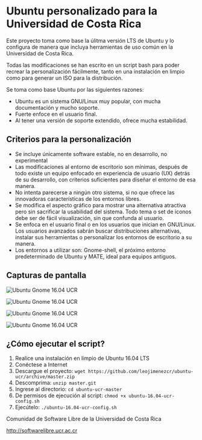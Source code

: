 Ubuntu personalizado para la Universidad de Costa Rica
=================================

Este proyecto toma como base la úlitma versión LTS de Ubuntu y lo configura de manera que incluya herramientas de uso común en la Universidad de Costa Rica.

Todas las modificaciones se han escrito en un script bash para poder recrear la personalización fácilmente, tanto en una instalación en limpio como para generar un ISO para la distribución.

Se toma como base Ubuntu por las siguientes razones:

- Ubuntu es un sistema GNU/Linux muy popular, con mucha documentación y mucho soporte.
- Fuerte enfoce en el usuario final.
- Al tener una versión de soporte extendido, ofrece mucha estabilidad.

Criterios para la personalización
---------------------------

- Se incluye únicamente software estable, no en desarrollo, no experimental
- Las modificaciones al entorno de escritorio son mínimas, después de todo existe un equipo enfocado en experiencia de usuario (UX) detrás de su desarrollo, con criterios suficientes para diseñar el entorno de esa manera.
- No intenta parecerse a ningún otro sistema, si no que ofrece las innovadoras características de los entornos libres.
- Se modifica el aspecto gráfico para mostrar una alternativa atractiva pero sin sacrificar la usabilidad del sistema. Todo tema o set de íconos debe ser de fácil visualización, sin que confunda al usuario.
- Se enfoca en el usuario final o en los usuarios que inician en GNU/Linux. Los usuarios avanzados sabrán buscar distribuciones alternativas, instalar sus herramientas o personalizar los entornos de escritorio a su manera.
- Los entornos a utilizar son: Gnome-shell, el próximo entorno predeterminado de Ubuntu y MATE, ideal para equipos antiguos.

Capturas de pantalla
---------------------------
![Ubuntu Gnome 16.04 UCR](https://raw.githubusercontent.com/leojimenezcr/ubuntu-ucr/master/screenshot-1.png)

![Ubuntu Gnome 16.04 UCR](https://raw.githubusercontent.com/leojimenezcr/ubuntu-ucr/master/screenshot-2.png)

![Ubuntu Gnome 16.04 UCR](https://raw.githubusercontent.com/leojimenezcr/ubuntu-ucr/master/screenshot-3.png)

![Ubuntu Gnome 16.04 UCR](https://raw.githubusercontent.com/leojimenezcr/ubuntu-ucr/master/screenshot-4.png)

¿Cómo ejecutar el script?
---------------------------

1. Realice una instalación en limpio de Ubuntu 16.04 LTS
2. Conéctese a Internet
3. Descargue el proyecto: `wget https://github.com/leojimenezcr/ubuntu-ucr/archive/master.zip`
4. Descomprima: `unzip master.git`
5. Ingrese al directorio: `cd ubuntu-ucr-master`
6. De permisos de ejecución al script: `chmod +x ubuntu-16.04-ucr-config.sh`
7. Ejecútelo: `./ubuntu-16.04-ucr-config.sh`


Comunidad de Software Libre de la Universidad de Costa Rica

http://softwarelibre.ucr.ac.cr
